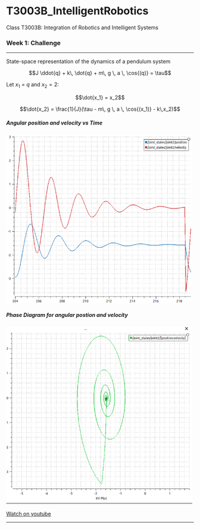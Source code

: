 # T3003B_IntelligentRobotics
Class T3003B: Integration of Robotics and Intelligent Systems

### Week 1: Challenge

---
State-space representation of the dynamics of a pendulum system
```math
J \ddot{q} + k\, \dot{q} + m\, g \, a \, \cos{(q)} = \tau
```
Let $x_1$ = $q$ and $x_2 = 2$:

```math
\dot{x_1} = x_2
```

```math
\dot{x_2} = \frac{1}{J}(\tau - m\, g \, a \, \cos{(x_1)} - k\,x_2)
```

##### Angular position and velocity vs Time
<img src="https://github.com/edgarcancinoe/T3003B_IntelligentRobotics/blob/main/Week1Challenge/visuals/q_qdot_vs_time.png" width="500">

##### Phase Diagram for angular postion and velocity
<img src="https://github.com/edgarcancinoe/T3003B_IntelligentRobotics/blob/main/Week1Challenge/visuals/phase_diagram.png" width="500">

<a href="https://youtu.be/bWifFmhGT0s">Watch on youtube<a/>

---
